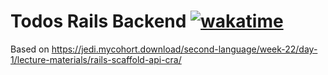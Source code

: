 # Todos Rails Backend [![wakatime](https://wakatime.com/badge/github/irackson/todos-rails-backend.svg)](https://wakatime.com/badge/github/irackson/todos-rails-backend)

Based on <https://jedi.mycohort.download/second-language/week-22/day-1/lecture-materials/rails-scaffold-api-cra/>

